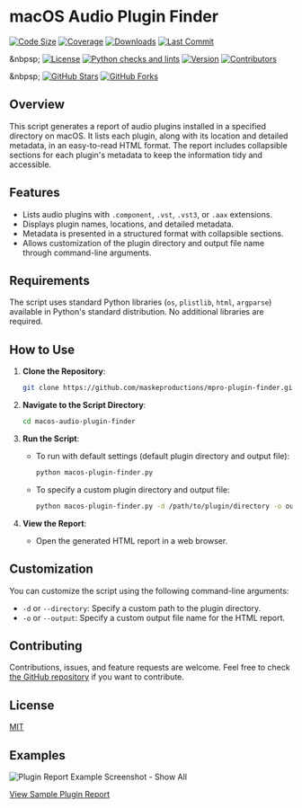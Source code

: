 # macOS Audio Plugin Finder

[![Code Size](https://img.shields.io/github/languages/code-size/maskeproductions/macos-plugin-finder)](https://github.com/maskeproductions/macos-plugin-finder)
[![Coverage](https://img.shields.io/badge/coverage-90%25-brightgreen)](https://github.com/maskeproductions/macos-plugin-finder)
[![Downloads](https://img.shields.io/github/downloads/maskeproductions/macos-plugin-finder/total.svg)](https://github.com/maskeproductions/macos-plugin-finder/releases)
[![Last Commit](https://img.shields.io/github/last-commit/maskeproductions/macos-plugin-finder)](https://github.com/maskeproductions/macos-plugin-finder)

&nbpsp;
[![License](https://img.shields.io/badge/license-MIT-blue.svg)](LICENSE)
[![Python checks and lints](https://github.com/maskeproductions/macos-plugin-finder/actions/workflows/python-app.yml/badge.svg)](https://github.com/maskeproductions/macos-plugin-finder/actions/workflows/python-app.yml)
[![Version](https://img.shields.io/badge/version-1.0.0-brightgreen)](https://github.com/maskeproductions/macos-plugin-finder/releases)
[![Contributors](https://img.shields.io/github/contributors/maskeproductions/macos-plugin-finder)](https://github.com/maskeproductions/macos-plugin-finder/graphs/contributors)

&nbpsp;
[![GitHub Stars](https://img.shields.io/github/stars/maskeproductions/macos-plugin-finder.svg?style=social&label=Stars)](https://github.com/maskeproductions/macos-plugin-finder)
[![GitHub Forks](https://img.shields.io/github/forks/maskeproductions/macos-plugin-finder.svg?style=social&label=Forks)](https://github.com/maskeproductions/macos-plugin-finder)

## Overview

This script generates a report of audio plugins installed
in a specified directory on macOS. It lists each plugin, along
with its location and detailed metadata, in an easy-to-read HTML
format. The report includes collapsible sections for each plugin's
metadata to keep the information tidy and accessible.

## Features

- Lists audio plugins with `.component`, `.vst`, `.vst3`, or `.aax` extensions.
- Displays plugin names, locations, and detailed metadata.
- Metadata is presented in a structured format with collapsible sections.
- Allows customization of the plugin directory and output
 file name through command-line arguments.

## Requirements

The script uses standard Python libraries (`os`, `plistlib`, `html`,
`argparse`) available in Python's standard distribution. No additional
libraries are required.

## How to Use

1. **Clone the Repository**:

   ```bash
   git clone https://github.com/maskeproductions/mpro-plugin-finder.git
   ```

2. **Navigate to the Script Directory**:

   ```bash
   cd macos-audio-plugin-finder
   ```

3. **Run the Script**:

   - To run with default settings (default plugin directory and output file):

     ```bash
     python macos-plugin-finder.py
     ```

   - To specify a custom plugin directory and output file:

     ```bash
     python macos-plugin-finder.py -d /path/to/plugin/directory -o output_file_name.html
     ```

4. **View the Report**:

   - Open the generated HTML report in a web browser.

## Customization

You can customize the script using the following command-line arguments:

- `-d` or `--directory`: Specify a custom path to the plugin directory.
- `-o` or `--output`: Specify a custom output file name for the HTML report.

## Contributing

Contributions, issues, and feature requests are welcome. Feel free to check
[the GitHub repository](https://github.com/maskeproductions/mpro-plugin-finder/issues)
if you want to contribute.

## License

[MIT](https://choosealicense.com/licenses/mit/)

## Examples

![Plugin Report Example Screenshot - Show All](https://github.com/maskeproductions/macos-plugin-finder/blob/main/screenshot01.png)

[View Sample Plugin Report](sample_report.html)
